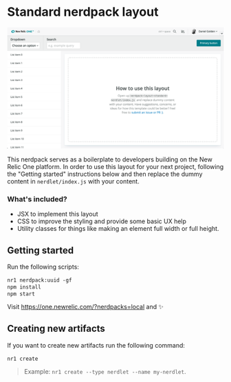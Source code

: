 # Standard nerdpack layout

![screenshot of this project](assets/screenshot.png)

This nerdpack serves as a boilerplate to developers building on the New Relic One platform. In order to use this layout for your next project, following the "Getting started" instructions below and then replace the dummy content in `nerdlet/index.js` with your content.

### What's included?
- JSX to implement this layout
- CSS to improve the styling and provide some basic UX help
- Utility classes for things like making an element full width or full height.

## Getting started

Run the following scripts:

```
nr1 nerdpack:uuid -gf
npm install
npm start
```

Visit https://one.newrelic.com/?nerdpacks=local and :sparkles:

## Creating new artifacts

If you want to create new artifacts run the following command:

```
nr1 create
```

> Example: `nr1 create --type nerdlet --name my-nerdlet`.
